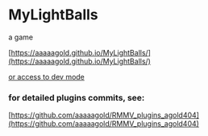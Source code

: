 # MyLightBalls
a game

[https://aaaaagold.github.io/MyLightBalls/](https://aaaaagold.github.io/MyLightBalls/)

[or access to dev mode](https://aaaaagold.github.io/MyLightBalls/#entry=ALL)

### for detailed plugins commits, see:

[https://github.com/aaaaagold/RMMV_plugins_agold404](https://github.com/aaaaagold/RMMV_plugins_agold404)

